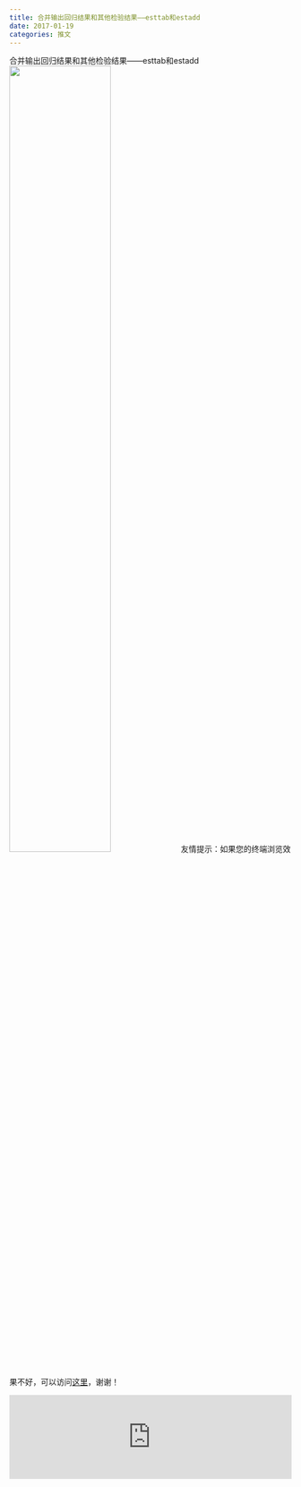 ```yaml
---
title: 合并输出回归结果和其他检验结果——esttab和estadd
date: 2017-01-19
categories: 推文
---
```

合并输出回归结果和其他检验结果——esttab和estadd
<img src="http://mmbiz.qpic.cn/mmbiz_jpg/ACviaWTBFxhasC0glcL32VMaXLBcxgUoom5vzbcMEAxAmJONiaepNJicmYHbBHhETrgtv79HXP8gInNj0Sbxtal6A/0?wx_fmt=jpeg" style="width: 60%; height: auto;"/><!--more-->
友情提示：如果您的终端浏览效果不好，可以访问[这里](https://stata-club.github.io/stata_article/2017-01-19.html)，谢谢！
<iframe src="https://stata-club.github.io/stata_article/2017-01-19.html" id="iframepage" frameborder="0" scrolling="no" marginheight="0" marginwidth="0" width="100%" onLoad="iFrameHeight()"></iframe>
<script type="text/javascript" language="javascript">
function iFrameHeight() {
var ifm= document.getElementById("iframepage");
var subWeb = document.frames ? document.frames["iframepage"].document : ifm.contentDocument;   
if(ifm != null && subWeb != null) {
 ifm.height = subWeb.body.scrollHeight;
} 
} 
</script> 
